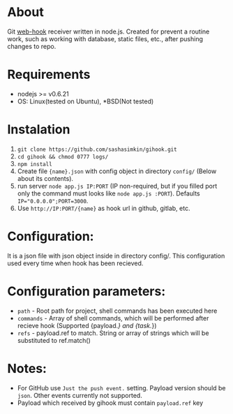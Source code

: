 About
===
Git [web-hook](https://help.github.com/articles/post-receive-hooks) receiver written in node.js.
Created for prevent a routine work, such as working with database, static files, etc., after pushing changes to repo.


Requirements
===
* nodejs >= v0.6.21
* OS: Linux(tested on Ubuntu), *BSD(Not tested)


Instalation
===
1. `git clone https://github.com/sashasimkin/gihook.git`
2. `cd gihook && chmod 0777 logs/`
3. `npm install`
4. Create file `{name}.json` with config object in directory `config/` (Below about its contents).
5. run server `node app.js IP:PORT` (IP non-required, but if you filled port only the command must looks like `node app.js :PORT`). Defaults `IP="0.0.0.0";PORT=3000`.
6. Use `http://IP:PORT/{name}` as hook url in github, gitlab, etc.


Configuration:
===
It is a json file with json object inside in directory config/. This configuration used every time when hook has been recieved.


Configuration parameters:
===
* `path` - Root path for project, shell commands has been executed here
* `commands` - Array of shell commands, which will be performed after recieve hook (Supported {payload.*} and {task.*})
* `refs` - payload.ref to match. String or array of strings which will be substituted to ref.match()


Notes:
===
* For GitHub use `Just the push event.` setting. Payload version should be `json`. Other events currently not supported.
* Payload which received by gihook must contain `payload.ref` key